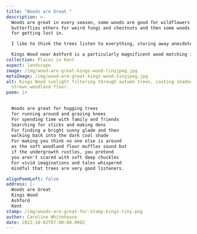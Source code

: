 ```yaml
---
title: "Woods are Great "
description: >-
  Woods are great in every season, some woods are good for wildflowers and
  butterflies others for weird fungi and chestnuts and then some woods are good
  for getting lost in. 

  I like to think the trees listen to everything, storing away anecdotes to dream about during a long winter's hibernation.

  Kings Wood near Ashford is a particularly magnificent wood matching its grand name.
collection: Places in Kent
aspect: landscape
image: /img/wood-are-great-kings-wood-tinyjpeg.jpg
metaImage: /img/wood-are-great-kings-wood-tinyjpeg.jpg
alt: Kings Wood sunlight filtering through autumn trees, casting shadows on leaf
  strewn woodland floor.
poem: |+
  

  Woods are great for hugging trees 
  for running around and grazing knees
  For spending time with family and friends 
  Searching for sticks and making dens
  For finding a bright sunny glade and then 
  walking back into the dark cool shade 
  For making you think no one else is around 
  as the soft woodland floor muffles sound but 
  if the undergrowth rustles, you pretend 
  you aren't scared with soft deep chuckles
  For vivid imaginations and tales whispered
  mindful that trees are very good listeners.

alignPoemLeft: false
address: |-
  Woods are Great 
  Kings Wood 
  Ashford 
  Kent
stamp: /img/woods-are-great-for-stamp-kings-tiny.png
author: Caroline Whitehouse
date: 2022-10-02T07:00:00.000Z
---
```

